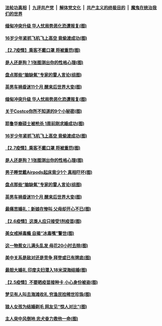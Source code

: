 

####  [法轮功真相](../../../../basic/blob/master/README.md?t=02090001) &nbsp;|&nbsp; [九评共产党](../../../../9ping.md/blob/master/README.md?t=02090001) &nbsp;|&nbsp; [解体党文化](../../../../jtdwh.md/blob/master/README.md?t=02090001)  &nbsp;|&nbsp; [共产主义的终极目的](../../../../gczydzjmd.md/blob/master/README.md?t=02090001) &nbsp;|&nbsp; [魔鬼在统治我们的世界](../../../../mgztzwmdsj.md/blob/master/README.md?t=02090001) 

#### [缅甸冲突升级 华人忧局势恶化恐遭报复(图)](../pages/p3/961859.md?t=02090001) 

#### [16岁少年紧抓飞机飞上高空 竟偷渡成功(图)](../pages/p3/961783.md?t=02090001) 

#### [【2.7疫情】乘客不戴口罩 将被重罚(图)](../pages/p3/961768.md?t=02090001) 

#### [是人还是狗？1张图测出你的性格心理(图)](../pages/p3/961767.md?t=02090001) 

#### [盘点那些“脑缺氧”专家的雷人言论(组图)](../pages/p3/961704.md?t=02090001) 

#### [英男车祸昏迷11个月 醒来后世界大变(图)](../pages/p3/961730.md?t=02090001) 

#### [缅甸冲突升级 华人忧局势恶化恐遭报复(图)](../pages/p3/961859.md?t=02090001) 

#### [关于Costco你所不知道的9个小秘密(图)](../pages/p3/961815.md?t=02090001) 

#### [耶鲁华裔硕士被枪杀 1周前刚求婚成功(图)](../pages/p3/961785.md?t=02090001) 

#### [16岁少年紧抓飞机飞上高空 竟偷渡成功(图)](../pages/p3/961783.md?t=02090001) 


#### [【2.7疫情】乘客不戴口罩 将被重罚(图)](../pages/p3/961768.md?t=02090001) 

#### [是人还是狗？1张图测出你的性格心理(图)](../pages/p3/961767.md?t=02090001) 

#### [男子睡觉戴Airpods起床竟少1个 真相吓坏(图)](../pages/p3/961765.md?t=02090001) 

#### [盘点那些“脑缺氧”专家的雷人言论(组图)](../pages/p3/961704.md?t=02090001) 

#### [英男车祸昏迷11个月 醒来后世界大变(图)](../pages/p3/961730.md?t=02090001) 

#### [最痛苦婚礼：新娘在惨叫 父母却开心不已(图)](../pages/p3/961096.md?t=02090001) 

#### [【2.6疫情】这类人应只接受1剂疫苗(图)](../pages/p3/961705.md?t=02090001) 

#### [美女戒掉毒瘾 自揭“冰毒嘴”警世(图)](../pages/p3/961702.md?t=02090001) 

#### [这一物惹女儿满头乱发 母花20小时去除(图)](../pages/p3/961684.md?t=02090001) 

#### [美中关系是敌对还是竞争 拜登或已有牌底(图)](../pages/p3/961626.md?t=02090001) 

#### [最胆大婚礼 印度夫妇潜入18米深海结婚(图)](../pages/p3/961599.md?t=02090001) 

#### [【2.5疫情】不要晒疫苗接种卡 小心身份被盗(图)](../pages/p3/961584.md?t=02090001) 

#### [梦见有人叫去海滩收礼 穷渔民捡稀世珍珠(图)](../pages/p3/961585.md?t=02090001) 

#### [狼人女孩为结婚剃毛 网友见“惊人对比”(图)](../pages/p3/961565.md?t=02090001) 

#### [主人突中风倒地 忠犬奋力救他一命(图)](../pages/p3/961583.md?t=02090001) 

